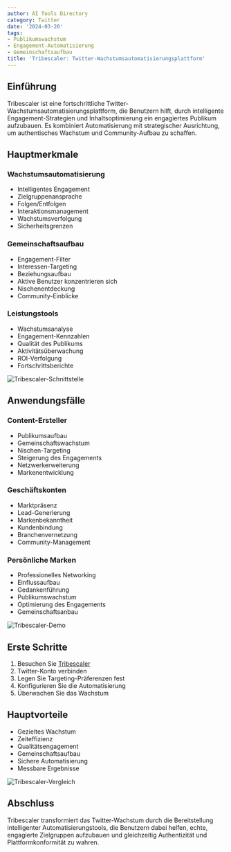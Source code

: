```yaml
---
author: AI Tools Directory
category: Twitter
date: '2024-03-20'
tags:
- Publikumswachstum
- Engagement-Automatisierung
- Gemeinschaftsaufbau
title: 'Tribescaler: Twitter-Wachstumsautomatisierungsplattform'
---
```


## Einführung

Tribescaler ist eine fortschrittliche Twitter-Wachstumsautomatisierungsplattform, die Benutzern hilft, durch intelligente Engagement-Strategien und Inhaltsoptimierung ein engagiertes Publikum aufzubauen. Es kombiniert Automatisierung mit strategischer Ausrichtung, um authentisches Wachstum und Community-Aufbau zu schaffen.

## Hauptmerkmale

### Wachstumsautomatisierung
- Intelligentes Engagement
- Zielgruppenansprache
- Folgen/Entfolgen
- Interaktionsmanagement
- Wachstumsverfolgung
- Sicherheitsgrenzen

### Gemeinschaftsaufbau
- Engagement-Filter
- Interessen-Targeting
- Beziehungsaufbau
- Aktive Benutzer konzentrieren sich
- Nischenentdeckung
- Community-Einblicke

### Leistungstools
- Wachstumsanalyse
- Engagement-Kennzahlen
- Qualität des Publikums
- Aktivitätsüberwachung
- ROI-Verfolgung
- Fortschrittsberichte

![Tribescaler-Schnittstelle](/imgs/tribescaler/interface.jpg)

## Anwendungsfälle

### Content-Ersteller
- Publikumsaufbau
- Gemeinschaftswachstum
- Nischen-Targeting
- Steigerung des Engagements
- Netzwerkerweiterung
- Markenentwicklung

### Geschäftskonten
- Marktpräsenz
- Lead-Generierung
- Markenbekanntheit
- Kundenbindung
- Branchenvernetzung
- Community-Management

### Persönliche Marken
- Professionelles Networking
- Einflussaufbau
- Gedankenführung
- Publikumswachstum
- Optimierung des Engagements
- Gemeinschaftsanbau

![Tribescaler-Demo](/imgs/tribescaler/demo.jpg)

## Erste Schritte

1. Besuchen Sie [Tribescaler](https://tribescaler.com)
2. Twitter-Konto verbinden
3. Legen Sie Targeting-Präferenzen fest
4. Konfigurieren Sie die Automatisierung
5. Überwachen Sie das Wachstum

## Hauptvorteile

- Gezieltes Wachstum
- Zeiteffizienz
- Qualitätsengagement
- Gemeinschaftsaufbau
- Sichere Automatisierung
- Messbare Ergebnisse

![Tribescaler-Vergleich](/imgs/tribescaler/comparison.jpg)

## Abschluss

Tribescaler transformiert das Twitter-Wachstum durch die Bereitstellung intelligenter Automatisierungstools, die Benutzern dabei helfen, echte, engagierte Zielgruppen aufzubauen und gleichzeitig Authentizität und Plattformkonformität zu wahren.